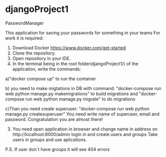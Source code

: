 # djangoProject1
PasswordManager

This application for saving your passwords for something in your teams For work it is required:
1) Download Docker https://www.docker.com/get-started
2) Clone the repository.
3) Open repository in your IDE.
4) In the terminal being in the root folder(djangoProject1/) of the application, write the commands:

a)"docker compose up" to run the container

b) you need to make migtations in DB with command:
"docker-compose run web python manage.py makemigrations" to build migrations and
"docker-compose run web python manage.py migrate" to do migrations

c)Than you need create superuser:
"docker-compose run web python manage.py createsuperuser" You need write name of superuser, email and password.
Congratulation you are almost there!

3) You need open application in browser and change name in address on http://localhost:8000/admin
login in and create users and groups Take users in groups and use aplications. 

P.S. If user don`t have groups it will see 404 errors
